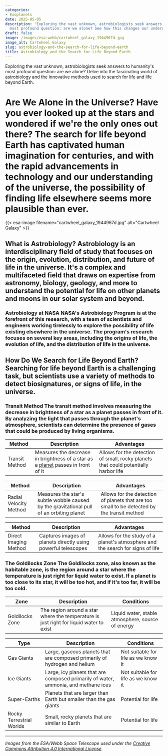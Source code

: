 ```yaml
---
categories:
- Exoplanets
date: 2025-05-05
description: 'Exploring the vast unknown, astrobiologists seek answers to humanity''s
  most profound question: are we alone? See how this changes our understanding.'
draft: false
image: /images/esa-webb/cartwheel_galaxy_1944967d.jpg
image_alt: Cartwheel Galaxy
slug: astrobiology-and-the-search-for-life-beyond-earth
title: Astrobiology and the Search for Life Beyond Earth
---
```


Exploring the vast unknown, astrobiologists seek answers to humanity's most profound question: are we alone? Delve into the fascinating world of astrobiology and the innovative methods used to search for [life](/blog/exoplanets-and-the-search-for-life-beyond-our-solar-system/solar-system/) and [life](/blog/the-exoplanet-revolution-our-quest-for-life-beyond-earth) beyond Earth.

# Are We Alone in the Universe? Have you ever looked up at the stars and wondered if we're the only ones out there? The search for life beyond Earth has captivated human imagination for centuries, and with the rapid advancements in technology and our understanding of the universe, the possibility of finding life elsewhere seems more plausible than ever.
{{< esa-image filename="cartwheel_galaxy_1944967d.jpg" alt="Cartwheel Galaxy" >}}



 ## What is Astrobiology? Astrobiology is an interdisciplinary field of study that focuses on the origin, evolution, distribution, and future of life in the universe. It's a complex and multifaceted field that draws on expertise from astronomy, biology, geology, and more to understand the potential for life on other planets and moons in our solar system and beyond.

 ### Astrobiology at NASA NASA's Astrobiology Program is at the forefront of this research, with a team of scientists and engineers working tirelessly to explore the possibility of life existing elsewhere in the universe. The program's research focuses on several key areas, including the origins of life, the evolution of life, and the distribution of life in the universe.

 ## How Do We Search for Life Beyond Earth? Searching for life beyond Earth is a challenging task, but scientists use a variety of methods to detect biosignatures, or signs of life, in the universe.

 ### Transit Method The transit method involves measuring the decrease in brightness of a star as a planet passes in front of it. By analyzing the light that passes through the planet's atmosphere, scientists can determine the presence of gases that could be produced by living organisms.

 | **Method** | **Description** | **Advantages** |
| --- | --- | --- |
| Transit Method | Measures the decrease in brightness of a star as a [planet](/blog/exoplanets-and-the-search-for-life-beyond-earth) passes in front of it | Allows for the detection of small, rocky planets that could potentially harbor life | ### Radial Velocity Method The radial velocity method involves measuring the star's subtle wobble caused by the gravitational pull of an orbiting planet. By analyzing the star's wobble, scientists can determine the presence of a planet and its mass.

 | **Method** | **Description** | **Advantages** |
| --- | --- | --- |
| Radial Velocity Method | Measures the star's subtle wobble caused by the gravitational pull of an orbiting planet | Allows for the detection of planets that are too small to be detected by the transit method | ### Direct Imaging Method The direct imaging method involves capturing images of planets directly using powerful telescopes. This method allows scientists to study the atmospheres of planets and search for signs of life.

 | **Method** | **Description** | **Advantages** |
| --- | --- | --- |
| Direct Imaging Method | Captures images of planets directly using powerful telescopes | Allows for the study of a planet's atmosphere and the search for signs of life | ## What Makes a Planet Habitable? A habitable planet is one that has the necessary conditions to support life. These conditions include the presence of liquid water, a stable atmosphere, and a source of energy.

 ### The Goldilocks Zone The Goldilocks zone, also known as the habitable zone, is the region around a star where the temperature is just right for liquid water to exist. If a planet is too close to its star, it will be too hot, and if it's too far, it will be too cold.

 | **Zone** | **Description** | **Conditions** |
| --- | --- | --- |
| Goldilocks Zone | The region around a star where the temperature is just right for liquid water to exist | Liquid water, stable atmosphere, source of energy | ## Planetary Classification Planets can be classified into several different types, including gas giants, ice giants, super-Earths, and rocky terrestrial worlds. Each type of planet has its own unique characteristics and potential for supporting life.

 | **Type** | **Description** | **Conditions** |
| --- | --- | --- |
| Gas Giants | Large, gaseous planets that are composed primarily of hydrogen and helium | Not suitable for life as we know it |
| Ice Giants | Large, icy planets that are composed primarily of water, ammonia, and methane ices | Not suitable for life as we know it |
| Super-Earths | Planets that are larger than Earth but smaller than the gas giants | Potential for life |
| Rocky Terrestrial Worlds | Small, rocky planets that are similar to Earth | Potential for life | ## Conclusion The search for life beyond Earth is an ongoing and evolving field of research that continues to capture the imagination of scientists and the public alike. By using a variety of methods to detect biosignatures and by studying the conditions necessary for life to exist, scientists are slowly but surely inching closer to answering the question of whether we're alone in the universe.

---

*Images from the ESA/Webb Space Telescope used under the [Creative Commons Attribution 4.0 International License](https://creativecommons.org/licenses/by/4.0).*